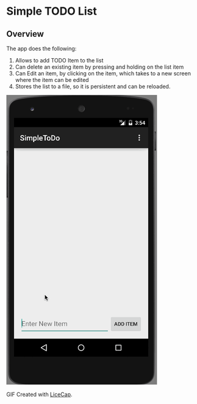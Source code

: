 # Simple TODO List


## Overview

The app does the following:

1. Allows to add TODO Item to the list
2. Can delete an existing item by pressing and holding on the list item
3. Can Edit an item, by clicking on the item, which takes to a new screen where the item can be edited 
4. Stores the list to a file, so it is persistent and can be reloaded.

![Video Walkthrough](CompletedStories.gif)

GIF Created with [LiceCap](http://www.cockos.com/licecap/).
